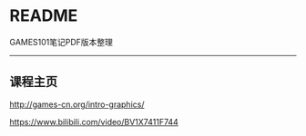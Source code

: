 # README

GAMES101笔记PDF版本整理

--------

## 课程主页

http://games-cn.org/intro-graphics/

https://www.bilibili.com/video/BV1X7411F744
